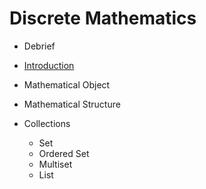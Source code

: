 # Discrete Mathematics

- Debrief

- [Introduction](./dm-intro.md)
- Mathematical Object
- Mathematical Structure
- Collections
  - Set
  - Ordered Set
  - Multiset
  - List

